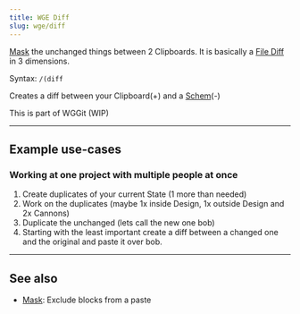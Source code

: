 ```yaml
---
title: WGE Diff
slug: wge/diff
---
```


[Mask][] the unchanged things between 2 Clipboards.
It is basically a [File Diff][] in 3 dimensions.

Syntax: `/(diff`

Creates a diff between your Clipboard(+) and a [Schem][](-)

This is part of WGGit (WIP)

---

## Example use-cases

### Working at one project with multiple people at once

1. Create duplicates of your current State (1 more than needed)
1. Work on the duplicates (maybe 1x inside Design, 1x outside Design and 2x Cannons)
1. Duplicate the unchanged (lets call the new one bob)
1. Starting with the least important create a diff between a changed one and the original and paste it over bob.

---

## See also

- [Mask][]: Exclude blocks from a paste


[Mask]: #wge/clipboard
[Schem]: #wge/schem
[File Diff]: https://linuxhandbook.com/diff-command/
